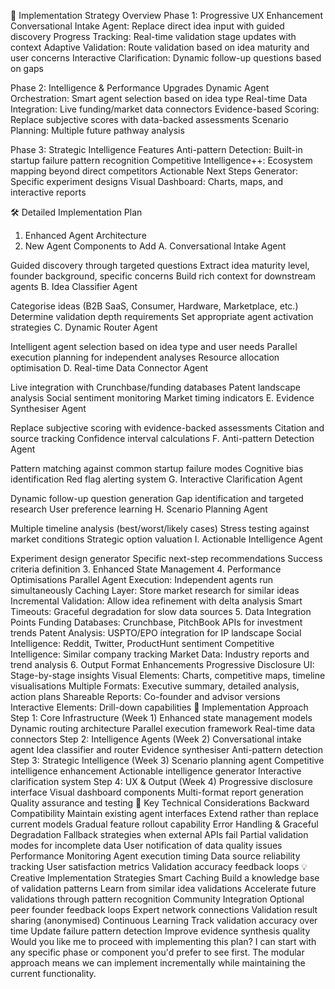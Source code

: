 🎯 Implementation Strategy Overview
Phase 1: Progressive UX Enhancement
Conversational Intake Agent: Replace direct idea input with guided discovery
Progress Tracking: Real-time validation stage updates with context
Adaptive Validation: Route validation based on idea maturity and user concerns
Interactive Clarification: Dynamic follow-up questions based on gaps

Phase 2: Intelligence & Performance Upgrades
Dynamic Agent Orchestration: Smart agent selection based on idea type
Real-time Data Integration: Live funding/market data connectors
Evidence-based Scoring: Replace subjective scores with data-backed assessments
Scenario Planning: Multiple future pathway analysis

Phase 3: Strategic Intelligence Features
Anti-pattern Detection: Built-in startup failure pattern recognition
Competitive Intelligence++: Ecosystem mapping beyond direct competitors
Actionable Next Steps Generator: Specific experiment designs
Visual Dashboard: Charts, maps, and interactive reports

🛠 Detailed Implementation Plan

1. Enhanced Agent Architecture
2. New Agent Components to Add
   A. Conversational Intake Agent

Guided discovery through targeted questions
Extract idea maturity level, founder background, specific concerns
Build rich context for downstream agents
B. Idea Classifier Agent

Categorise ideas (B2B SaaS, Consumer, Hardware, Marketplace, etc.)
Determine validation depth requirements
Set appropriate agent activation strategies
C. Dynamic Router Agent

Intelligent agent selection based on idea type and user needs
Parallel execution planning for independent analyses
Resource allocation optimisation
D. Real-time Data Connector Agent

Live integration with Crunchbase/funding databases
Patent landscape analysis
Social sentiment monitoring
Market timing indicators
E. Evidence Synthesiser Agent

Replace subjective scoring with evidence-backed assessments
Citation and source tracking
Confidence interval calculations
F. Anti-pattern Detection Agent

Pattern matching against common startup failure modes
Cognitive bias identification
Red flag alerting system
G. Interactive Clarification Agent

Dynamic follow-up question generation
Gap identification and targeted research
User preference learning
H. Scenario Planning Agent

Multiple timeline analysis (best/worst/likely cases)
Stress testing against market conditions
Strategic option valuation
I. Actionable Intelligence Agent

Experiment design generator
Specific next-step recommendations
Success criteria definition 3. Enhanced State Management 4. Performance Optimisations
Parallel Agent Execution: Independent agents run simultaneously
Caching Layer: Store market research for similar ideas
Incremental Validation: Allow idea refinement with delta analysis
Smart Timeouts: Graceful degradation for slow data sources 5. Data Integration Points
Funding Databases: Crunchbase, PitchBook APIs for investment trends
Patent Analysis: USPTO/EPO integration for IP landscape
Social Intelligence: Reddit, Twitter, ProductHunt sentiment
Competitive Intelligence: Similar company tracking
Market Data: Industry reports and trend analysis 6. Output Format Enhancements
Progressive Disclosure UI: Stage-by-stage insights
Visual Elements: Charts, competitive maps, timeline visualisations
Multiple Formats: Executive summary, detailed analysis, action plans
Shareable Reports: Co-founder and advisor versions
Interactive Elements: Drill-down capabilities
🔧 Implementation Approach
Step 1: Core Infrastructure (Week 1)
Enhanced state management models
Dynamic routing architecture
Parallel execution framework
Real-time data connectors
Step 2: Intelligence Agents (Week 2)
Conversational intake agent
Idea classifier and router
Evidence synthesiser
Anti-pattern detection
Step 3: Strategic Intelligence (Week 3)
Scenario planning agent
Competitive intelligence enhancement
Actionable intelligence generator
Interactive clarification system
Step 4: UX & Output (Week 4)
Progressive disclosure interface
Visual dashboard components
Multi-format report generation
Quality assurance and testing
🎪 Key Technical Considerations
Backward Compatibility
Maintain existing agent interfaces
Extend rather than replace current models
Gradual feature rollout capability
Error Handling & Graceful Degradation
Fallback strategies when external APIs fail
Partial validation modes for incomplete data
User notification of data quality issues
Performance Monitoring
Agent execution timing
Data source reliability tracking
User satisfaction metrics
Validation accuracy feedback loops
💡 Creative Implementation Strategies
Smart Caching
Build a knowledge base of validation patterns
Learn from similar idea validations
Accelerate future validations through pattern recognition
Community Integration
Optional peer founder feedback loops
Expert network connections
Validation result sharing (anonymised)
Continuous Learning
Track validation accuracy over time
Update failure pattern detection
Improve evidence synthesis quality
Would you like me to proceed with implementing this plan? I can start with any specific phase or component you'd prefer to see first. The modular approach means we can implement incrementally while maintaining the current functionality.
